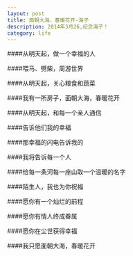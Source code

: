 ```yaml
---
layout: post
title: 面朝大海，春暖花开-海子 
description: 2014年3月26,纪念海子！
category: life 
---
```


####从明天起，做一个幸福的人

####喂马、劈柴，周游世界

####从明天起，关心粮食和蔬菜

####我有一所房子，面朝大海，春暖花开

####从明天起，和每一个亲人通信

####告诉他们我的幸福

####那幸福的闪电告诉我的

####我将告诉每一个人

####给每一条河每一座山取一个温暖的名字

####陌生人，我也为你祝福

####愿你有一个灿烂的前程

####愿你有情人终成眷属

####愿你在尘世获得幸福

####我只愿面朝大海，春暖花开

